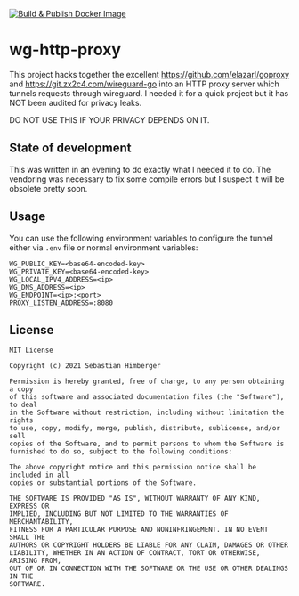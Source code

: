 [![Build & Publish Docker Image](https://github.com/shimberger/wg-http-proxy/actions/workflows/docker-image.yml/badge.svg)](https://github.com/shimberger/wg-http-proxy/actions/workflows/docker-image.yml)

# wg-http-proxy

This project hacks together the excellent https://github.com/elazarl/goproxy and https://git.zx2c4.com/wireguard-go into an HTTP proxy server which tunnels requests through wireguard.
I needed it for a quick project but it has NOT been audited for privacy leaks. 

DO NOT USE THIS IF YOUR PRIVACY DEPENDS ON IT.

## State of development

This was written in an evening to do exactly what I needed it to do. The vendoring was necessary to fix some compile errors but I suspect it will be obsolete pretty soon.

## Usage

You can use the following environment variables to configure the tunnel either via `.env` file or normal environment variables:

```
WG_PUBLIC_KEY=<base64-encoded-key>
WG_PRIVATE_KEY=<base64-encoded-key>
WG_LOCAL_IPV4_ADDRESS=<ip>
WG_DNS_ADDRESS=<ip>
WG_ENDPOINT=<ip>:<port>
PROXY_LISTEN_ADDRESS=:8080
```

## License

```
MIT License

Copyright (c) 2021 Sebastian Himberger

Permission is hereby granted, free of charge, to any person obtaining a copy
of this software and associated documentation files (the "Software"), to deal
in the Software without restriction, including without limitation the rights
to use, copy, modify, merge, publish, distribute, sublicense, and/or sell
copies of the Software, and to permit persons to whom the Software is
furnished to do so, subject to the following conditions:

The above copyright notice and this permission notice shall be included in all
copies or substantial portions of the Software.

THE SOFTWARE IS PROVIDED "AS IS", WITHOUT WARRANTY OF ANY KIND, EXPRESS OR
IMPLIED, INCLUDING BUT NOT LIMITED TO THE WARRANTIES OF MERCHANTABILITY,
FITNESS FOR A PARTICULAR PURPOSE AND NONINFRINGEMENT. IN NO EVENT SHALL THE
AUTHORS OR COPYRIGHT HOLDERS BE LIABLE FOR ANY CLAIM, DAMAGES OR OTHER
LIABILITY, WHETHER IN AN ACTION OF CONTRACT, TORT OR OTHERWISE, ARISING FROM,
OUT OF OR IN CONNECTION WITH THE SOFTWARE OR THE USE OR OTHER DEALINGS IN THE
SOFTWARE.
```
